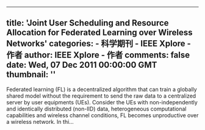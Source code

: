 
---
title: 'Joint User Scheduling and Resource Allocation for Federated Learning over Wireless Networks'
categories: 
    - 科学期刊
    - IEEE Xplore - 作者
author: IEEE Xplore - 作者
comments: false
date: Wed, 07 Dec 2011 00:00:00 GMT
thumbnail: ''
---

<div>   
Federated learning (FL) is a decentralized algorithm that can train a globally shared model without the requirement to send the raw data to a centralized server by user equipments (UEs). Consider the UEs with non-independently and identically distributed (non-IID) data, heterogeneous computational capabilities and wireless channel conditions, FL becomes unproductive over a wireless network. In thi...  
</div>
            